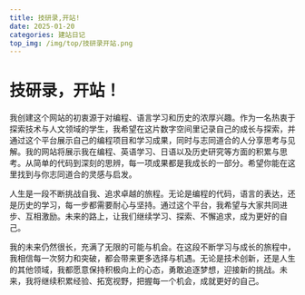 ```yaml
---
title: 技研录,开站!
date: 2025-01-20
categories: 建站日记
top_img: /img/top/技研录开站.png
---
```


# 技研录，开站！

我创建这个网站的初衷源于对编程、语言学习和历史的浓厚兴趣。作为一名热衷于探索技术与人文领域的学生，我希望在这片数字空间里记录自己的成长与探索，并通过这个平台展示自己的编程项目和学习成果，同时与志同道合的人分享思考与见解。我的网站将展示我在编程、英语学习、日语以及历史研究等方面的积累与思考。从简单的代码到深刻的思辨，每一项成果都是我成长的一部分。希望你能在这里找到与你志同道合的灵感与启发。

人生是一段不断挑战自我、追求卓越的旅程。无论是编程的代码，语言的表达，还是历史的学习，每一步都需要耐心与坚持。通过这个平台，我希望与大家共同进步、互相激励。未来的路上，让我们继续学习、探索、不懈追求，成为更好的自己。

我的未来仍然很长，充满了无限的可能与机会。在这段不断学习与成长的旅程中，我相信每一次努力和突破，都会带来更多选择与机遇。无论是技术创新，还是人生的其他领域，我都愿意保持积极向上的心态，勇敢追逐梦想，迎接新的挑战。未来，我将继续积累经验、拓宽视野，把握每一个机会，成就更好的自己。
